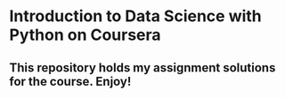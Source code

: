 # Introduction to Data Science with Python on Coursera

## This repository holds my assignment solutions for the course. Enjoy!
